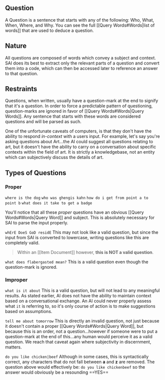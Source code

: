 ## Question
A Question is a sentence that starts with any of the following: Who, What, When, Where, and Why. You can see the full [[Query Words#Words|list of words]] that are used to deduce a question.

## Nature
All questions are composed of words which convey a subject and context. SAI does its best to extract only the relevant parts of a question and convert them into a code, which can then be accessed later to reference an answer to that question.

## Restraints
Questions, when written, usually have a question-mark at the end to signify that it's a question. In order to force a predictable pattern of questioning, question-marks are ignored in favor of [[Query Words#Words|Query Words]]. Any sentence that starts with these words are considered questions and will be parsed as such.

One of the unfortunate caveats of computers, is that they don't have the ability to respond *in-context* with a users input. For example, let's say you're asking questions about Art...the AI could suggest all questions relating to art, but it doesn't have the ability to carry on a conversation about specific contexts within the field of art. It is strictly a knowledgebase, not an entity which can subjectively discuss the details of art.

## Types of Questions
### Proper
`where is the dog`
`who was ghengis kahn`
`how do i get from point a to point b`
`what does it take to get a badge`

You'll notice that all these *proper* questions have an obvious [[Query Words#Words|Query Word]] and subject. This is absolutely necessary for SAI to parse the input properly.

`whErE DoeS GoD residE`
This may not look like a valid question, but since the input from SAI is converted to lowercase, writing questions like this are completely valid. 

> Within an [[Item Document]] however, **this is NOT a valid question**.

`what does flabergasted mean?`
This is a valid question even though the question-mark is ignored.

### Improper
`what is it about`
This is a valid question, but will not lead to any meaningful results. As stated earlier, AI does not have the ability to maintain context based on a conversational exchange. An AI could never properly assess what `it` is referring to, so it's only course of action is to make suggestions based on assumptions.

`tell me about tomorrow`
This is directly an invalid question, not just because it doesn't contain a proper [[Query Words#Words|Query Word]], but because this is an order, not a question...however if someone were to put a question-mark at the end of this...any human would perceive it as a valid question. We reach that caveat again where subjectivity in discernment, matters.

`do you like chicken|beef`
Although in some cases, this is syntactically correct, any characters that do not fall between **a** and **z** are removed. The question above would effectively be: `do you like chickenbeef` so the answer would obviously be a resounding ==YES==